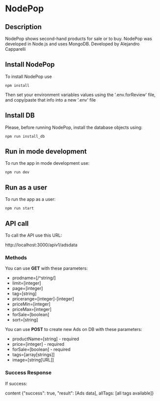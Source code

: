 # NodePop

## Description

NodePop shows second-hand products for sale or to buy. 
NodePop was developed in Node.js and uses MongoDB.
Developed by Alejandro Capparelli

## Install NodePop

To install NodePop use 
```
npm install
```

Then set your environment variables values using the '.env.forReview' file, and copy/paste that info into a new '.env' file

## Install DB

Please, before running NodePop, install the database objects using:

```
npm run install_db
```

## Run in mode development

To run the app in mode development use:
```
npm run dev
```

## Run as a user

To run the app as a user:
```
npm run start
```

## API call

To call the API use this URL:

http://localhost:3000/apiv1/adsdata

### Methods

You can use **GET** with these parameters:

* prodname=[/^string/]
* limit=[integer]
* page=[integer]
* tag=[string]
* pricerange=[integer]-[integer]
* priceMin=[integer]
* priceMax=[integer]
* forSale=[boolean]
* sort=[string]

You can use **POST** to create new Ads on DB with these parameters:

* productName=[string] - required
* price=[integer] - required
* forSale=[boolean] - required
* tags=[array[strings]]
* image=[string[URL]]

### Success Response

If success:

content {"success": true, "result": [Ads data], allTags: [all tags available]}